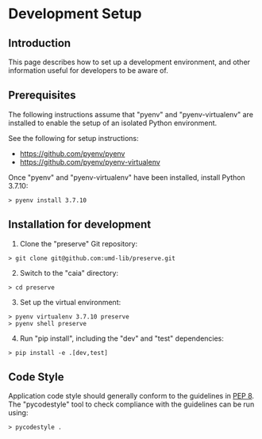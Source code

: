 # Development Setup

## Introduction

This page describes how to set up a development environment, and other
information useful for developers to be aware of.

## Prerequisites

The following instructions assume that "pyenv" and "pyenv-virtualenv" are
installed to enable the setup of an isolated Python environment.

See the following for setup instructions:

* <https://github.com/pyenv/pyenv>
* <https://github.com/pyenv/pyenv-virtualenv>

Once "pyenv" and "pyenv-virtualenv" have been installed, install Python 3.7.10:

```
> pyenv install 3.7.10
```

## Installation for development

1) Clone the "preserve" Git repository:

```
> git clone git@github.com:umd-lib/preserve.git
```

2) Switch to the "caia" directory:

```
> cd preserve
```

3) Set up the virtual environment:

```
> pyenv virtualenv 3.7.10 preserve
> pyenv shell preserve
```

4) Run "pip install", including the "dev" and "test" dependencies:

```
> pip install -e .[dev,test]
```


## Code Style

Application code style should generally conform to the guidelines in
[PEP 8](https://www.python.org/dev/peps/pep-0008/). The "pycodestyle" tool
to check compliance with the guidelines can be run using:

```
> pycodestyle .
```
